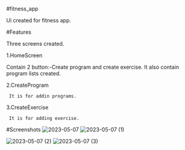#fitness_app

 Ui created for fitness app.

#Features
 
 Three screens created.

  1.HomeScreen

   Contain 2 button:-Create program and create exercise. It also contain program lists created.

  2.CreateProgram

     It is for addin programs.
 
  3.CreateExercise

     It is for adding exercise.
     
#Screenshots
![2023-05-07](https://user-images.githubusercontent.com/123442720/236679751-5a3ac01c-a4ab-4386-95ff-7a150afef5a4.png)
![2023-05-07 (1)](https://user-images.githubusercontent.com/123442720/236679759-ed51b4ae-2512-4452-aa53-286f9e47e7b7.png)

![2023-05-07 (2)](https://user-images.githubusercontent.com/123442720/236679734-cdc68e9d-322a-4938-b631-28c9b1b02cde.png)
![2023-05-07 (3)](https://user-images.githubusercontent.com/123442720/236679774-f785c30e-5c29-495a-9693-1456a53aa773.png)
